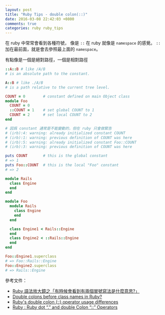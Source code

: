 ```yaml
---
layout: post
title: "Ruby Tips - double colon(::)"
date: 2016-03-08 22:42:03 +0800
comments: true
categories: ruby ruby_tips
---
```


在 ruby 中常常會看到各種符號， 像是 `::` 在 ruby 就像是 `namespace` 的感覺。
`::` 加在最前面，就是會去參照最上面的 `namespace`。

<!-- more -->

有點像是一個是絕對路徑，一個是相對路徑

```ruby
::A::B # like /A/B
# is an absolute path to the constant.

A::B # like ./A/B
# is a path relative to the current tree level.
```

```ruby
COUNT = 0        # constant defined on main Object class
module Foo
  COUNT = 0
  ::COUNT = 1    # set global COUNT to 1
  COUNT = 2      # set local COUNT to 2
end

# 因爲 constant 通常是不能變動的，但在 ruby 只會做緊告
# (irb):4: warning: already initialized constant COUNT
# (irb):1: warning: previous definition of COUNT was here
# (irb):5: warning: already initialized constant Foo::COUNT
# (irb):3: warning: previous definition of COUNT was here

puts COUNT       # this is the global constant
# => 1
puts Foo::COUNT  # this is the local "Foo" constant
# => 2
```

```ruby
module Rails
  class Engine
  end
end

module Foo
  module Rails
    class Engine
    end
  end

  class Engine1 < Rails::Engine
  end
  class Engine2 < ::Rails::Engine
  end
end

Foo::Engine1.superclass
# => Foo::Rails::Engine
Foo::Engine2.superclass
# => Rails::Engine
```

參考文件：

* [Ruby 語法放大鏡之「有時候會看到有兩個冒號寫法是什麼意思?」](http://blog.eddie.com.tw/2015/04/19/namespace/)
* [Double colons before class names in Ruby?](http://stackoverflow.com/questions/4819312/double-colons-before-class-names-in-ruby)
* [Ruby's double colon (::) operator usage differences](http://stackoverflow.com/questions/10482772/rubys-double-colon-operator-usage-differences)
* [Ruby : Ruby dot “.” and double Colon “::” Operators](https://cbabhusal.wordpress.com/2015/03/26/ruby-ruby-dot-and-double-colon-operators/)

